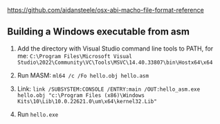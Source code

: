 <https://github.com/aidansteele/osx-abi-macho-file-format-reference>

## Building a Windows executable from asm

1. Add the directory with Visual Studio command line tools to PATH, for me: `C:\Program Files\Microsoft Visual Studio\2022\Community\VC\Tools\MSVC\14.40.33807\bin\Hostx64\x64`

2. Run MASM: `ml64 /c /Fo hello.obj hello.asm`

3. Link: `link /SUBSYSTEM:CONSOLE /ENTRY:main /OUT:hello_asm.exe hello.obj "c:\Program Files (x86)\Windows Kits\10\Lib\10.0.22621.0\um\x64\kernel32.Lib"`

4. Run `hello.exe`
